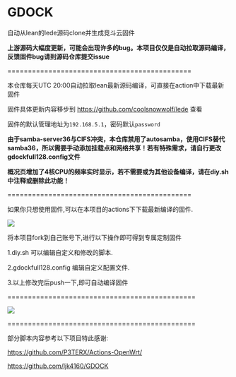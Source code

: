 # GDOCK
 自动从lean的lede源码clone并生成竞斗云固件 
 
 **上游源码大幅度更新，可能会出现许多的bug。本项目仅仅是自动拉取源码编译，反馈固件bug请到源码仓库提交issue**

=============================================

本仓库每天UTC 20:00自动拉取lean最新源码编译，可直接在action中下载最新固件

固件具体更新内容移步到 https://github.com/coolsnowwolf/lede 查看

固件的默认管理地址为`192.168.5.1`，密码默认`password`

**由于samba-server36与CIFS冲突，本仓库禁用了autosamba，使用CIFS替代samba36，所以需要手动添加挂载点和网络共享！若有特殊需求，请自行更改gdockfull128.config文件**

**概况页增加了4核CPU的频率实时显示，若不需要或为其他设备编译，请在diy.sh中注释或删除此功能！**

=============================================

如果你只想使用固件,可以在本项目的actions下下载最新编译的固件.

<p>
    <a href="https://github.com/Cathgao/GDOCK-Cath/actions">
            <img src="https://github.com/Cathgao/GDOCK-Cath/workflows/Build%20G-DOCK/badge.svg"/>
        </a>
</p>

将本项目fork到自己账号下,进行以下操作即可得到专属定制固件

1.diy.sh
可以编辑自定义和修改的脚本.

2.gdockfull128.config
编辑自定义配置文件.

3.以上修改完后push一下,即可自动编译固件

==============================================

![](/screenshots/r619ac.png)

==============================================

部分脚本内容参考以下项目特此感谢:

https://github.com/P3TERX/Actions-OpenWrt/

https://github.com/ljk4160/GDOCK
